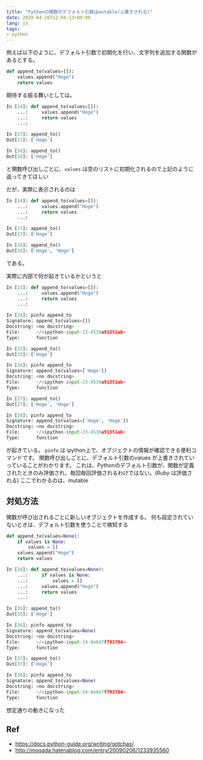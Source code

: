 ```yaml
---
title: "Pythonの関数のデフォルト引数はmutable(上書きされる)"
date: 2020-04-26T12:04:13+09:00
lang: ja
tags:
- python
---
```


例えば以下のように、デフォルト引数で初期化を行い、文字列を追加する関数があるとする。

```python
def append_to(values=[]):
    values.append("Hoge")
    return values
```

期待する振る舞いとしては。

```python
In [14]: def append_to(values=[]):
    ...:     values.append("Hoge")
    ...:     return values
    ...:

In [17]: append_to()
Out[17]: ['Hoge']

In [18]: append_to()
Out[18]: ['Hoge']
```

と関数呼び出しごとに、`values` は空のリストに初期化されるので上記のように返ってきてほしい

だが、実際に表示されるのは

```python
In [14]: def append_to(values=[]):
    ...:     values.append("Hoge")
    ...:     return values
    ...:

In [17]: append_to()
Out[17]: ['Hoge']

In [18]: append_to()
Out[18]: ['Hoge', 'Hoge']
```

である。

実際に内部で何が起きているかというと

```python
In [23]: def append_to(values=[]):
    ...:     values.append("Hoge")
    ...:     return values
    ...:

In [24]: pinfo append_to
Signature: append_to(values=[])
Docstring: <no docstring>
File:      ~/<ipython-input-23-4530a91351ab>
Type:      function

In [25]: append_to()
Out[25]: ['Hoge']

In [26]: pinfo append_to
Signature: append_to(values=['Hoge'])
Docstring: <no docstring>
File:      ~/<ipython-input-23-4530a91351ab>
Type:      function

In [27]: append_to()
Out[27]: ['Hoge', 'Hoge']

In [28]: pinfo append_to
Signature: append_to(values=['Hoge', 'Hoge'])
Docstring: <no docstring>
File:      ~/<ipython-input-23-4530a91351ab>
Type:      function
```

が起きている。
`pinfo` は ipython上で、オブジェクトの情報が確認できる便利コマンドです。
関数呼び出しごとに、デフォルト引数のvalues が上書きされていっていることがわかります。
これは、Pythonのデフォルト引数が、関数が定義されたときのみ評価され、毎回毎回評価されるわけではない。(Ruby は評価される)
ここでわかるのは、mutable 

## 対処方法
関数が呼び出されるごとに新しいオブジェクトを作成する。
何も設定されていないときは、デフォルト引数を使うことで検知する

```python
def append_to(values=None):
    if values is None:
        values = []
    values.append("Hoge")
    return values
```

```python
In [34]: def append_to(values=None):
    ...:     if values is None:
    ...:         values = []
    ...:     values.append("Hoge")
    ...:     return values
    ...:

In [35]: append_to()
Out[35]: ['Hoge']

In [36]: pinfo append_to
Signature: append_to(values=None)
Docstring: <no docstring>
File:      ~/<ipython-input-34-8e047f793784>
Type:      function

In [37]: append_to()
Out[37]: ['Hoge']

In [38]: pinfo append_to
Signature: append_to(values=None)
Docstring: <no docstring>
File:      ~/<ipython-input-34-8e047f793784>
Type:      function
```

想定通りの動きになった

## Ref
- https://docs.python-guide.org/writing/gotchas/
- http://moqada.hatenablog.com/entry/20090206/1233935560